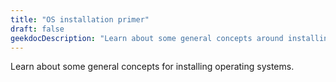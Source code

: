 ```yaml
---
title: "OS installation primer"
draft: false
geekdocDescription: "Learn about some general concepts around installing operating systems."
---
```


Learn about some general concepts for installing operating systems.
